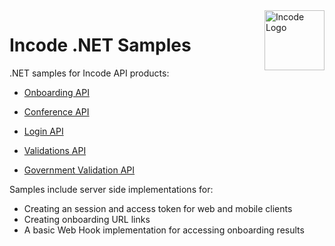 <img src="https://incode.com/wp-content/uploads/2022/12/cropped-favicon.jpg?w=96" alt="Incode Logo" title="Incode Developer Sample | Node.js" align="right" height="96" width="96"/>

# Incode .NET Samples

.NET samples for Incode API products:

* [Onboarding API][onboarding_api]

* [Conference API][conference_api]

* [Login API][login_api]

* [Validations API][validations_api]

* [Government Validation API][government_api]

Samples include server side implementations for:

* Creating an session and access token for web and mobile clients
* Creating onboarding URL links
* A basic Web Hook implementation for accessing onboarding results

[incode]: https://incode.com/
[onboarding_api]: https://docs.incode.com/docs/omni-api/api/onboarding
[conference_api]: https://docs.incode.com/docs/omni-api/api/conference
[login_api]: https://docs.incode.com/docs/omni-api/api/login
[government_api]: https://docs.incode.com/docs/omni-api/api/government-validation
[validations_api]: https://docs.incode.com/docs/omni-api/api/api-validations
[webhooks_api]: https://docs.incode.com/docs/omni-api/api/web-hooks

